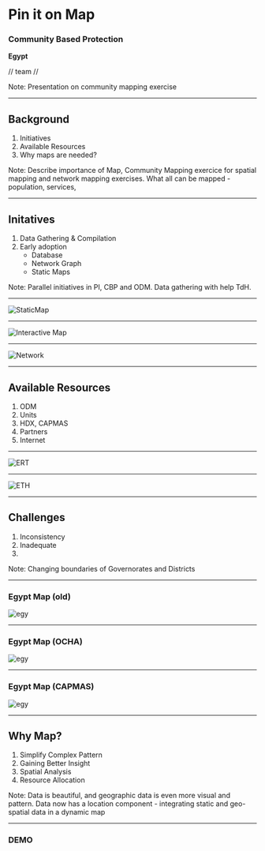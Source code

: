 
# Pin it on Map  
### Community Based Protection
**Egypt**

// team // 

Note: Presentation on community mapping exercise

---

## Background
1. Initiatives <!-- .element: class="fragment highlight-current-blue" -->
1. Available Resources <!-- .element: class="fragment highlight-current-blue" -->
1. Why maps are needed?  <!-- .element: class="fragment highlight-current-blue" -->

Note: Describe importance of Map, Community Mapping exercice for spatial mapping and network mapping exercises. What all can be mapped - population, services,

---

## Initatives
1. Data Gathering & Compilation <!-- .element: class="fragment highlight-current-blue" -->
1. Early adoption <!-- .element: class="fragment highlight-current-blue" -->
	* Database 
	* Network Graph 
	* Static Maps 


Note: Parallel initiatives in PI, CBP and ODM. Data gathering with help TdH. 

----

![StaticMap](staticmap.png)

----

![Interactive Map](staticmap02.png)

----

![Network](networkgraph.png)

---

## Available Resources
1. ODM <!-- .element: class="fragment highlight-current-blue" -->
1. Units <!-- .element: class="fragment highlight-current-blue" -->
1. HDX, CAPMAS <!-- .element: class="fragment highlight-current-blue" -->
1. Partners <!-- .element: class="fragment highlight-current-blue" -->
1. Internet <!-- .element: class="fragment highlight-current-blue" -->

----

![ERT](population_ert.png)

----


![ETH](population_eth.png)

---

## Challenges
1. Inconsistency <!-- .element: class="fragment highlight-current-blue" -->
1. Inadequate <!-- .element: class="fragment highlight-current-blue" -->
1. 

Note: Changing boundaries of Governorates and Districts

----

### Egypt Map (old)

![egy](egy_01.png)

----

### Egypt Map (OCHA)

![egy](egy_02.png)


----

### Egypt Map (CAPMAS)

![egy](egy_03.png)

---

## Why Map?

1. Simplify Complex Pattern <!-- .element: class="fragment highlight-current-blue" -->
1. Gaining Better Insight
1. Spatial Analysis
1. Resource Allocation

Note: Data is beautiful, and geographic data is even more visual and pattern. Data now has a location component - integrating static and geo-spatial data in a dynamic map

----

### DEMO

